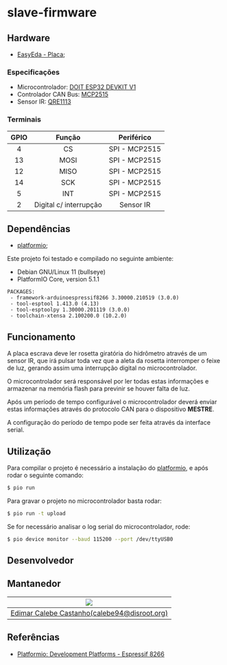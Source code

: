 # slave-firmware

## Hardware

* [EasyEda - Placa](https://easyeda.com/editor#id=7732b4349d4646e5ac3e3764baabef0e);

### Especificações

* Microcontrolador: [DOIT ESP32 DEVKIT V1](https://docs.platformio.org/en/latest/boards/espressif32/esp32doit-devkit-v1.html#id1)
* Controlador CAN Bus: [MCP2515](https://www.microchip.com/wwwproducts/en/en010406)
* Sensor IR: [QRE1113](https://www.sparkfun.com/datasheets/Robotics/QR_QRE1113.GR.pdf)

### Terminais

| GPIO | Função | Periférico |
|:----:|:------:|:----------:|
| 4 | CS | SPI - MCP2515 |
| 13 | MOSI | SPI - MCP2515 |
| 12 | MISO | SPI - MCP2515 |
| 14 | SCK | SPI - MCP2515 |
| 5 | INT | SPI - MCP2515 |
| 2 | Digital c/ interrupção | Sensor IR |

## Dependências

* [platformio];

Este projeto foi testado e compilado no seguinte ambiente:

* Debian GNU/Linux 11 (bullseye)
* PlatformIO Core, version 5.1.1

```
PACKAGES:
 - framework-arduinoespressif8266 3.30000.210519 (3.0.0)
 - tool-esptool 1.413.0 (4.13)
 - tool-esptoolpy 1.30000.201119 (3.0.0)
 - toolchain-xtensa 2.100200.0 (10.2.0)
```
## Funcionamento

A placa escrava deve ler rosetta giratória do hidrômetro através de um sensor IR, 
que irá pulsar toda vez que a aleta da rosetta interromper o feixe de luz, 
gerando assim uma interrupção digital no microcontrolador.

O microcontrolador será responsável por ler todas estas informações e armazenar na memória flash para previnir se houver falta de luz.

Após um período de tempo configurável o microcontrolador deverá enviar estas informações através do protocolo CAN para o dispositivo **MESTRE**.

A configuração do período de tempo pode ser feita através da interface serial.

## Utilização

Para compilar o projeto é necessário a instalação do [platformio], e após rodar o seguinte comando:

```sh
$ pio run
```

Para gravar o projeto no microcontrolador basta rodar:

```sh
$ pio run -t upload
```

Se for necessário analisar o log serial do microcontrolador, rode:

```sh
$ pio device monitor --baud 115200 --port /dev/ttyUSB0
```

## Desenvolvedor

## Mantanedor

| ![](https://assets.gitlab-static.net/uploads/-/system/user/avatar/2382314/avatar.png?width=200) |
|:------:|
| [Edimar Calebe Castanho(calebe94@disroot.org)](https://gitlab.com/Calebe94) |

## Referências

* [Platformio: Development Platforms - Espressif 8266](https://docs.platformio.org/en/latest/platforms/espressif8266.html)

[platformio]: https://docs.platformio.org/en/latest/core/installation.html
